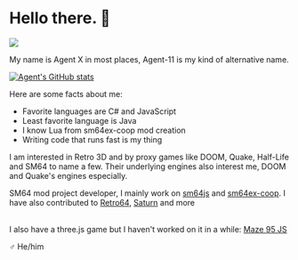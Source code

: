 # Hello there. 👋
![](https://c.tenor.com/WuOwfnsLcfYAAAAC/star-wars-obi-wan-kenobi.gif)

My name is Agent X in most places, Agent-11 is my kind of alternative name.

[![Agent's GitHub stats](https://github-readme-stats.vercel.app/api?username=Agent-11)](https://github.com/anuraghazra/github-readme-stats)

Here are some facts about me:

- Favorite languages are C# and JavaScript
- Least favorite language is Java
- I know Lua from sm64ex-coop mod creation
- Writing code that runs fast is my thing

I am interested in Retro 3D and by proxy games like DOOM, Quake, Half-Life and SM64 to name a few. Their underlying engines also interest me, DOOM and Quake's engines especially.

SM64 mod project developer, I mainly work on [sm64js](https://github.com/sm64js/sm64js) and [sm64ex-coop](https://github.com/djoslin0/sm64ex-coop). I have also contributed to [Retro64](https://github.com/Retro64Mod/Retro64Mod), [Saturn](https://github.com/Llennpie/Saturn) and more

\
I also have a three.js game but I haven't worked on it in a while: [Maze 95 JS](https://github.com/maze95/maze95-js)

♂ He/him

